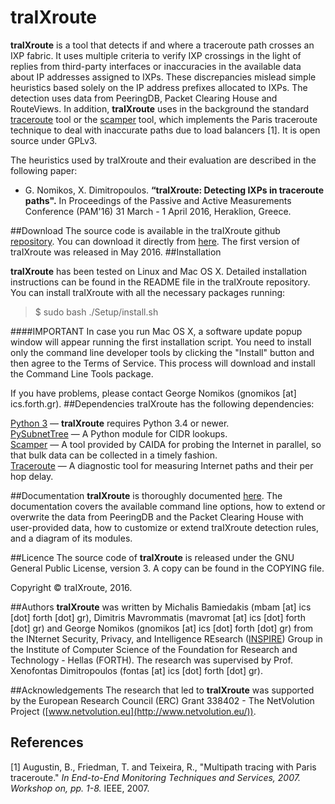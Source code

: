 
# traIXroute

**traIXroute** is a tool that detects if and where a traceroute path crosses an IXP fabric. It uses multiple criteria to verify IXP crossings in the light of replies from third-party interfaces or inaccuracies in the available data about IP addresses assigned to IXPs. These discrepancies mislead simple heuristics based solely on the IP address prefixes allocated to IXPs. The detection uses data from  PeeringDB, Packet Clearing House and RouteViews. In addition, **traIXroute** uses in the background the standard  [traceroute](https://en.wikipedia.org/wiki/Traceroute) tool or the [scamper](https://www.caida.org/tools/measurement/scamper/) tool, which implements the Paris traceroute technique to deal with inaccurate paths due to load balancers [1]. It is open source under GPLv3. 

The heuristics used by traIXroute and their evaluation are described in the following paper:

 - G. Nomikos, X. Dimitropoulos. **“traIXroute: Detecting IXPs in traceroute paths".** In Proceedings of the Passive and Active Measurements Conference (PAM'16) 31 March - 1 April 2016, Heraklion, Greece.

##Download
The source code is available in the traIXroute github [repository](https://github.com/gnomikos/traIXroute). You can download it directly from [here](https://github.com/gnomikos/traIXroute). The first version of traIXroute was released in May 2016. 
##Installation

**traIXroute** has been tested on Linux and Mac OS X. Detailed installation instructions can be found in the README file in the traIXroute repository. You can install traIXroute with all the necessary packages running:

>$ sudo bash ./Setup/install.sh


####IMPORTANT
In case you run Mac OS X, a software update popup window will appear running the first installation script. You need to install only the command line developer tools by clicking the "Install" button and then agree to the Terms of Service. This process will download and install the Command Line Tools package.

If you have problems, please contact George Nomikos (gnomikos [at] ics.forth.gr).
##Dependencies
traIXroute has the following dependencies:

[Python 3](https://www.python.org/downloads/)   —  **traIXroute** requires Python 3.4 or newer. <br />
[PySubnetTree](https://www.bro.org/downloads/release/pysubnettree-0.24.tar.gz)  —  A Python module for CIDR lookups. <br />
[Scamper](https://www.caida.org/tools/measurement/scamper/)  —  A tool provided by CAIDA for probing the Internet in parallel, so that bulk data can be collected in a timely fashion. <br />
[Traceroute](https://en.wikipedia.org/wiki/Traceroute)  —  A diagnostic tool for measuring Internet paths and their per hop delay. <br />

##Documentation
**traIXroute** is thoroughly documented [here](http://www.inspire.edu.gr/traIXroute/traIXroute_documentation.pdf). The documentation covers the available command line options, how to extend or overwrite the data from PeeringDB and the Packet Clearing House with user-provided data, how to customize or extend traIXroute detection rules, and a diagram of its modules.

##Licence
The source code of **traIXroute** is released under the GNU General Public License, version 3. A copy can be found in the COPYING file.

Copyright © traIXroute, 2016.

##Authors
**traIXroute** was written by Michalis Bamiedakis (mbam [at] ics [dot] forth [dot] gr), Dimitris Mavrommatis (mavromat [at] ics [dot] forth [dot] gr) and George Nomikos (gnomikos [at] ics [dot] forth [dot] gr) from the INternet Security, Privacy, and Intelligence REsearch ([INSPIRE](http://www.inspire.edu.gr/)) Group in the Institute of Computer Science of the Foundation for Research and Technology - Hellas (FORTH). The research was supervised by Prof. Xenofontas Dimitropoulos (fontas [at] ics [dot] forth [dot] gr). 

##Acknowledgements
The research that led to **traIXroute** was supported by the European Research Council (ERC) Grant 338402 - The NetVolution Project ([www.netvolution.eu](http://www.netvolution.eu/)).

## References
[1]	Augustin, B., Friedman, T. and Teixeira, R., "Multipath tracing with Paris traceroute." *In End-to-End Monitoring Techniques and Services, 2007. Workshop on, pp. 1-8.* IEEE, 2007.


